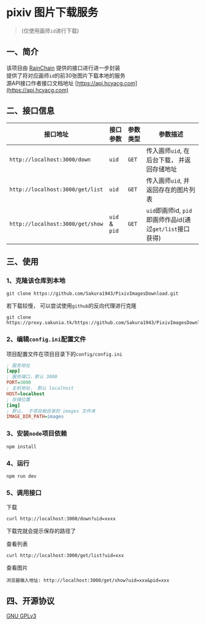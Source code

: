 # pixiv 图片下载服务
> (仅使用画师`id`进行下载)
## 一、简介
该项目由 [RainChain](https://rainchan.win) 提供的接口进行进一步封装<br>提供了将对应画师`id`的前30张图片下载本地的服务<br>源API接口作者接口文档地址 [https://api.hcyacg.com](https://api.hcyacg.com)

## 二、接口信息
| 接口地址                         | 接口参数      | 参数类型 | 参数描述                                                 |
| -------------------------------- | ------------- | -------- | -------------------------------------------------------- |
| `http://localhost:3000/down`     | `uid`         | `GET`    | 传入画师`uid`, 在后台下载， 并返回存储地址               |
| `http://localhost:3000/get/list` | `uid`         | `GET`    | 传入画师`uid`, 并返回存在的图片列表                      |
| `http://localhost:3000/get/show` | `uid` & `pid` | `GET`    | `uid`即画师id, `pid`即画师作品id(通过`get/list`接口获得) |

## 三、使用
### 1、克隆该仓库到本地
```shell
git clone https://github.com/Sakura1943/PixivImagesDownload.git
```
若下载较慢， 可以尝试使用`github`的反向代理进行克隆
```shell
git clone https://proxy.sakunia.tk/https://github.com/Sakura1943/PixivImagesDownload.git
```

### 2、编辑`config.ini`配置文件
项目配置文件在项目目录下的`config/config.ini`
```ini
; 服务地址
[app]
; 服务端口，默认 3000
PORT=3000
; 主机地址， 默认 localhost
HOST=localhost
; 存储位置
[img]
; 默认， 于项目根目录的 images 文件夹
IMAGE_DIR_PATH=images
```

### 3、安装`node`项目依赖
```shell
npm install
```

###  4、运行
```shell
npm run dev
```

### 5、调用接口
下载
```shell
curl http://localhost:3000/down?uid=xxxx
```
下载完就会提示保存的路径了

查看列表
```shell
curl http://localhost:3000/get/list?uid=xxx
```
查看图片
```shell
浏览器输入地址: http://localhost:3000/get/show?uid=xxx&pid=xxx
```

## 四、开源协议
[GNU GPLv3](https://github.com/Sakura1943/PixivImagesDownload/blob/main/LICENSE)